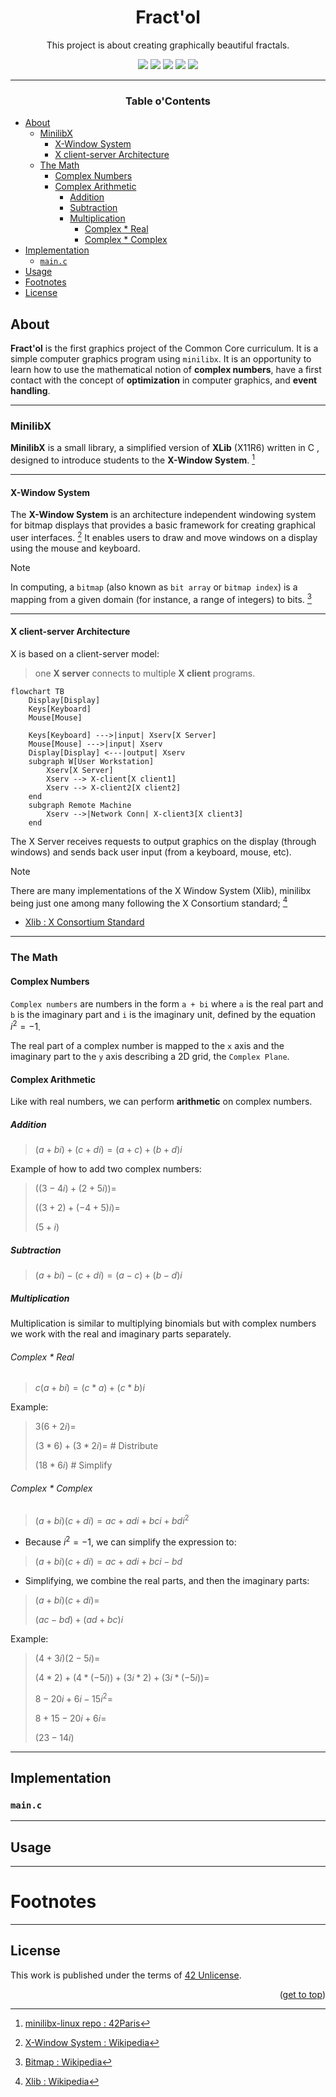 <a name="readme-top"></a>
<div align="center">

# Fract'ol

 This project is about creating graphically beautiful fractals.

<p>
    <img src="https://img.shields.io/badge/score-%20%2F%20100-success?style=for-the-badge" />
    <img src="https://img.shields.io/github/repo-size/PedroZappa/42_minitalk?style=for-the-badge&logo=github">
    <img src="https://img.shields.io/github/languages/count/PedroZappa/42_minitalk?style=for-the-badge&logo=" />
    <img src="https://img.shields.io/github/languages/top/PedroZappa/42_minitalk?style=for-the-badge" />
    <img src="https://img.shields.io/github/last-commit/PedroZappa/42_minitalk?style=for-the-badge" />
</p>

___

<h3>Table o'Contents</h3>

</div>

<!-- mtoc-start -->

* [About](#about)
  * [MinilibX](#minilibx)
    * [X-Window System](#x-window-system)
    * [X client-server Architecture](#x-client-server-architecture)
  * [The Math ](#the-math-)
    * [Complex Numbers](#complex-numbers)
    * [Complex Arithmetic](#complex-arithmetic)
      * [Addition](#addition)
      * [Subtraction](#subtraction)
      * [Multiplication](#multiplication)
        * [Complex * Real](#complex--real)
        * [Complex * Complex](#complex--complex)
* [Implementation](#implementation)
  * [`main.c`](#mainc)
* [Usage](#usage)
* [Footnotes](#footnotes)
* [License](#license)

<!-- mtoc-end -->

## About

**Fract'ol** is the first graphics project of the Common Core curriculum. It is a simple computer graphics program using `minilibx`. It is an opportunity to learn how to use the mathematical notion of **complex numbers**, have a first contact with the concept of **optimization** in computer graphics, and **event handling**. 

___
### MinilibX

**MinilibX** is a small library, a simplified version of **XLib** (X11R6) written in C , designed to introduce students to the **X-Window System**. [^1]

___
#### X-Window System

The **X-Window System** is an architecture independent windowing system for bitmap displays that provides a basic framework for creating graphical user interfaces. [^2] It enables users to draw and move windows on a display using the mouse and keyboard.

> [!Note]
>
> In computing, a `bitmap` (also known as `bit array` or `bitmap index`) is a mapping from a given domain (for instance, a range of integers) to bits. [^3]

___
#### X client-server Architecture

X is based on a client-server model: 

> one **X server** connects to multiple **X client** programs.
```mermaid
flowchart TB
	Display[Display]
	Keys[Keyboard]
	Mouse[Mouse]

	Keys[Keyboard] --->|input| Xserv[X Server]
	Mouse[Mouse] --->|input| Xserv
	Display[Display] <---|output| Xserv
	subgraph W[User Workstation]
		Xserv[X Server]
		Xserv --> X-client[X client1]
		Xserv --> X-client2[X client2]
	end
	subgraph Remote Machine
		Xserv -->|Network Conn| X-client3[X client3]
	end
```

The X Server receives requests to output graphics on the display (through windows) and sends back user input (from a keyboard, mouse, etc).

> [!Note]
>
> There are many implementations of the X Window System (Xlib), minilibx being just one among many following the X Consortium standard; [^4]
> - [Xlib : X Consortium Standard](https://www.x.org/releases/current/doc/libX11/libX11/libX11.html)

____
### The Math 

#### Complex Numbers

`Complex numbers` are numbers in the form `a + bi` where `a` is the real part and `b` is the imaginary part and `i` is the imaginary unit, defined by the equation $i^2 = -1$.

The real part of a complex number is mapped to the `x` axis and the imaginary part to the `y` axis describing a 2D grid, the `Complex Plane`. 

#### Complex Arithmetic

Like with real numbers, we can perform **arithmetic** on complex numbers.

##### Addition

> $(a + bi) + (c + di) = (a + c) + (b + d)i$

Example of how to add two complex numbers:

> $((3 - 4i) + (2 + 5i)) =$
>
> $((3 + 2) + (-4 + 5)i) =$
>
> $(5 + i)$

##### Subtraction

> $(a + bi) - (c + di) = (a - c) + (b - d)i$

##### Multiplication

Multiplication is similar to multiplying binomials but with complex numbers we work with the real and imaginary parts separately.

###### Complex * Real

> $c(a + bi) = (c * a) + (c * b)i$

Example:

> $3(6 + 2i) =$
>
> $(3 * 6) + (3 * 2i) =$ # Distribute
>
> $(18 * 6i)$ # Simplify

###### Complex * Complex

> $(a + bi)(c + di) = ac + adi + bci + bdi^2$

* Because $i^2 = -1$, we can simplify the expression to:

> $(a + bi)(c + di) = ac + adi +bci - bd$

* Simplifying, we combine the real parts, and then the imaginary parts:

> $(a + bi)(c + di) =$
> 
> $(ac - bd) + (ad + bc)i$

Example:

> $(4 + 3i)(2 - 5i) =$
>
> $(4 * 2) + (4 * (-5i)) + (3i * 2) + (3i * (-5i)) =$
>
> $8 - 20i + 6i - 15i^2 =$
>
> $8 + 15 - 20i + 6i =$
>
> $(23 - 14i)$

___
## Implementation

### `main.c`

___
## Usage

___
# Footnotes

[^1]: [minilibx-linux repo : 42Paris](https://github.com/42Paris/minilibx-linux)
[^2]: [X-Window System : Wikipedia](https://en.wikipedia.org/wiki/X-Window_System)
[^3]: [Bitmap : Wikipedia](https://en.wikipedia.org/wiki/Bitmap)
[^4]: [Xlib : Wikipedia](https://en.wikipedia.org/wiki/Xlib)
[^5]: [Xlib Keysyms : Oreilly.com](https://www.oreilly.com/library/view/xlib-reference-manual/9780937175262/16_appendix-h.html)
___
## License

This work is published under the terms of <a href="https://github.com/PedroZappa/42_fractol/blob/main/LICENSE">42 Unlicense</a>.

<p align="right">(<a href="#readme-top">get to top</a>)</p>

